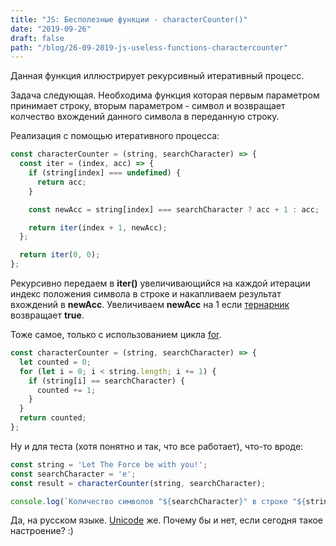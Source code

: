 ```yaml
---
title: "JS: Бесполезные функции - characterCounter()"
date: "2019-09-26"
draft: false
path: "/blog/26-09-2019-js-useless-functions-charactercounter"
---
```


Данная функция иллюстрирует рекурсивный итеративный процесс.

Задача следующая. Необходима функция которая первым параметром принимает строку, вторым параметром - символ и возвращает колчество вхождений данного символа в переданную строку.

Реализация с помощью итеративного процесса:

```javascript
const characterCounter = (string, searchCharacter) => {
  const iter = (index, acc) => {
    if (string[index] === undefined) {
      return acc;
    }

    const newAcc = string[index] === searchCharacter ? acc + 1 : acc;

    return iter(index + 1, newAcc);
  };

  return iter(0, 0);
};
```

Рекурсивно передаем в __iter()__ увеличивающийся на каждой итерации индекс положения символа в строке и накапливаем результат вхождений в __newAcc__. Увеличиваем __newAcc__ на 1 если [тернарник](https://developer.mozilla.org/en-US/docs/Web/JavaScript/Reference/Operators/Conditional_Operator) возвращает __true__.

Тоже самое, только с использованием цикла [for](https://developer.mozilla.org/en-US/docs/Web/JavaScript/Reference/Statements/for).

```javascript
const characterCounter = (string, searchCharacter) => {
  let counted = 0;
  for (let i = 0; i < string.length; i += 1) {
    if (string[i] == searchCharacter) {
      counted += 1;
    }
  }
  return counted;
};
```

Ну и для теста (хотя понятно и так, что все работает), что-то вроде:

```javascript
const string = 'Let The Force be with you!';
const searchCharacter = 'e';
const result = characterCounter(string, searchCharacter);

console.log(`Количество символов "${searchCharacter}" в строке "${string}" = ${result}`);
```

Да, на русском языке. [Unicode](https://en.wikipedia.org/wiki/Unicode) же. Почему бы и нет, если сегодня такое настроение? :)
